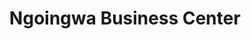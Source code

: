 ---
title: "Ngoingwa Business Center"
url: /thika/ngoingwa-business-center/
shop: Einkaufszentrum
---